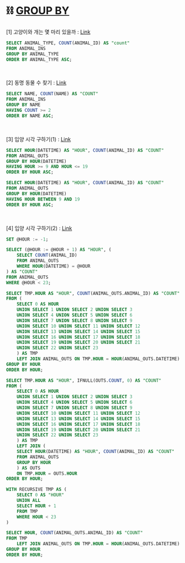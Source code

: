 
# ⛓ [GROUP BY](https://programmers.co.kr/learn/courses/30/parts/17044)

[1] 고양이와 개는 몇 마리 있을까 : [Link](https://programmers.co.kr/learn/courses/30/lessons/59040)
```sql
SELECT ANIMAL_TYPE, COUNT(ANIMAL_ID) AS "count"
FROM ANIMAL_INS
GROUP BY ANIMAL_TYPE
ORDER BY ANIMAL_TYPE ASC;
```
<br/>

[2] 동명 동물 수 찾기 : [Link](https://programmers.co.kr/learn/courses/30/lessons/59041)
```sql
SELECT NAME, COUNT(NAME) AS "COUNT"
FROM ANIMAL_INS
GROUP BY NAME
HAVING COUNT >= 2
ORDER BY NAME ASC;
```
<br/>

[3] 입양 시각 구하기(1) : [Link](https://programmers.co.kr/learn/courses/30/lessons/59412)
```sql
SELECT HOUR(DATETIME) AS "HOUR", COUNT(ANIMAL_ID) AS "COUNT"
FROM ANIMAL_OUTS
GROUP BY HOUR(DATETIME)
HAVING HOUR >= 9 AND HOUR <= 19
ORDER BY HOUR ASC;
```
```sql
SELECT HOUR(DATETIME) AS "HOUR", COUNT(ANIMAL_ID) AS "COUNT"
FROM ANIMAL_OUTS
GROUP BY HOUR(DATETIME)
HAVING HOUR BETWEEN 9 AND 19
ORDER BY HOUR ASC;
```
<br/>

[4] 입양 시각 구하기(2) : [Link](https://programmers.co.kr/learn/courses/30/lessons/59413)
```sql
SET @HOUR := -1;

SELECT (@HOUR := @HOUR + 1) AS "HOUR", (
    SELECT COUNT(ANIMAL_ID) 
    FROM ANIMAL_OUTS
    WHERE HOUR(DATETIME) = @HOUR
) AS "COUNT"
FROM ANIMAL_OUTS
WHERE @HOUR < 23;
```
```sql
SELECT TMP.HOUR AS "HOUR", COUNT(ANIMAL_OUTS.ANIMAL_ID) AS "COUNT"
FROM (
    SELECT 0 AS HOUR
    UNION SELECT 1 UNION SELECT 2 UNION SELECT 3
    UNION SELECT 4 UNION SELECT 5 UNION SELECT 6
    UNION SELECT 7 UNION SELECT 8 UNION SELECT 9
    UNION SELECT 10 UNION SELECT 11 UNION SELECT 12
    UNION SELECT 13 UNION SELECT 14 UNION SELECT 15
    UNION SELECT 16 UNION SELECT 17 UNION SELECT 18
    UNION SELECT 19 UNION SELECT 20 UNION SELECT 21
    UNION SELECT 22 UNION SELECT 23
    ) AS TMP
    LEFT JOIN ANIMAL_OUTS ON TMP.HOUR = HOUR(ANIMAL_OUTS.DATETIME)
GROUP BY HOUR
ORDER BY HOUR;
```
```sql
SELECT TMP.HOUR AS "HOUR", IFNULL(OUTS.COUNT, 0) AS "COUNT"
FROM (
    SELECT 0 AS HOUR
    UNION SELECT 1 UNION SELECT 2 UNION SELECT 3
    UNION SELECT 4 UNION SELECT 5 UNION SELECT 6
    UNION SELECT 7 UNION SELECT 8 UNION SELECT 9
    UNION SELECT 10 UNION SELECT 11 UNION SELECT 12
    UNION SELECT 13 UNION SELECT 14 UNION SELECT 15
    UNION SELECT 16 UNION SELECT 17 UNION SELECT 18
    UNION SELECT 19 UNION SELECT 20 UNION SELECT 21
    UNION SELECT 22 UNION SELECT 23
    ) AS TMP
    LEFT JOIN (
    SELECT HOUR(DATETIME) AS "HOUR", COUNT(ANIMAL_ID) AS "COUNT"
    FROM ANIMAL_OUTS
    GROUP BY HOUR
    ) AS OUTS
    ON TMP.HOUR = OUTS.HOUR
ORDER BY HOUR;
```
```sql
WITH RECURSIVE TMP AS (
    SELECT 0 AS "HOUR"
    UNION ALL
    SELECT HOUR + 1
    FROM TMP
    WHERE HOUR < 23
)

SELECT HOUR, COUNT(ANIMAL_OUTS.ANIMAL_ID) AS "COUNT"
FROM TMP
    LEFT JOIN ANIMAL_OUTS ON TMP.HOUR = HOUR(ANIMAL_OUTS.DATETIME)
GROUP BY HOUR
ORDER BY HOUR;
```